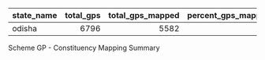 | state_name | total_gps | total_gps_mapped | percent_gps_mapped | state_summary_file                                                        |
|:-----------|----------:|-----------------:|-------------------:|:--------------------------------------------------------------------------|
| odisha     |      6796 |             5582 |                 82 | <a href="data/Results/odisha.csv" style="     " target="_blank" >Link</a> |

Scheme GP - Constituency Mapping Summary

